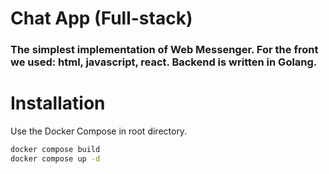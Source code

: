 # Chat App (Full-stack)

### The simplest implementation of Web Messenger. For the front we used: html, javascript, react. Backend is written in Golang.

# Installation

Use the Docker Compose in root directory.

```bash
docker compose build
docker compose up -d
```
